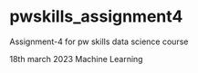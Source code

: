 # pwskills_assignment4
Assignment-4 for pw skills data science course

18th march 2023 Machine Learning
